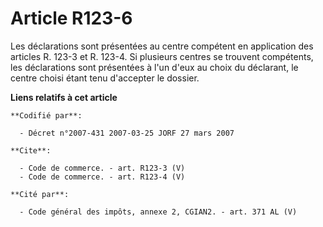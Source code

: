 # Article R123-6

Les déclarations sont présentées au centre compétent en application des articles R. 123-3 et R. 123-4. Si plusieurs centres
se trouvent compétents, les déclarations sont présentées à l'un d'eux au choix du déclarant, le centre choisi étant tenu
d'accepter le dossier.

**Liens relatifs à cet article**

	**Codifié par**:

	  - Décret n°2007-431 2007-03-25 JORF 27 mars 2007

	**Cite**:

	  - Code de commerce. - art. R123-3 (V)
	  - Code de commerce. - art. R123-4 (V)

	**Cité par**:

	  - Code général des impôts, annexe 2, CGIAN2. - art. 371 AL (V)
